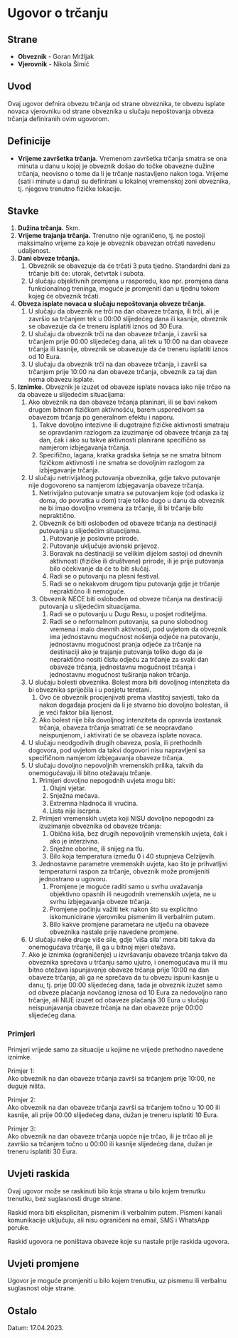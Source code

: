 # Ugovor o trčanju

## Strane

- **Obveznik** - Goran Mržljak
- **Vjerovnik** - Nikola Šimić

## Uvod

Ovaj ugovor defnira obvezu trčanja od strane obveznika, te obvezu isplate novaca vjerovniku od strane obveznika u slučaju nepoštovanja obveza trčanja definiranih ovim ugovorom.

## Definicije

- **Vrijeme završetka trčanja.** Vremenom završetka trčanja smatra se ona minuta u danu u kojoj je obveznik došao do točke obavezne dužine trčanja, neovisno o tome da li je trčanje nastavljeno nakon toga. Vrijeme (sati i minute u danu) su definirani u lokalnoj vremenskoj zoni obveznika, tj. njegove trenutno fizičke lokacije.

## Stavke

1. **Dužina trčanja.** 5km.
2. **Vrijeme trajanja trčanja.** Trenutno nije ograničeno, tj. ne postoji maksimalno vrijeme za koje je obveznik obavezan otrčati navedenu udaljenost.
3. **Dani obveze trčanja.**
    1. Obveznik se obavezuje da će trčati 3 puta tjedno. Standardni dani za trčanje biti će: utorak, četvrtak i subota.
    2. U slučaju objektivnih promjena u rasporedu, kao npr. promjena dana funkcionalnog treninga, moguće je promjeniti dan u tjednu tokom kojeg će obveznik trčati.
4. **Obveza isplate novaca u slučaju nepoštovanja obveze trčanja.**
    1. U slučaju da obveznik ne trči na dan obaveze trčanja, ili trči, ali je završio sa trčanjem tek u 00:00 slijedećeg dana ili kasnije, obveznik se obavezuje da će treneru isplatiti iznos od 30 Eura.
    2. U slučaju da obveznik trči na dan obaveze trčanja, i završi sa trčanjem prije 00:00 slijedećeg dana, ali tek u 10:00 na dan obaveze trčanja ili kasnije, obveznik se obavezuje da će treneru isplatiti iznos od 10 Eura.
    3. U slučaju da obveznik trči na dan obaveze trčanja, i završi sa trčanjem prije 10:00 na dan obaveze trčanja, obveznik za taj dan nema obavezu isplate.
5. **Iznimke.** Obveznik je izuzet od obaveze isplate novaca iako nije trčao na da obaveze u slijedećim situacijama:
    1. Ako obveznik na dan obaveze trčanja planinari, ili se bavi nekom drugom bitnom fizičkom aktivnošću, barem usporedivom sa obavezom trčanja po generalnom efektu i naporu.
        1. Takve dovoljno intezivne ili dugotrajne fizičke aktivnosti smatraju se opravdanim razlogom za izuzimanje od obaveze trčanja za taj dan, čak i ako su takve aktivnosti planirane specifično sa namjerom izbjegavanja trčanja.
        2. Specifično, lagana, kratka gradska šetnja se ne smatra bitnom fizičkom aktivnosti i ne smatra se dovoljnim razlogom za izbjegavanje trčanja.
    2. U slučaju netrivijalnog putovanja obveznika, gdje takvo putovanje nije dogovoreno sa namjerom izbjegavanja obaveze trčanja.
        1. Netrivijalno putovanje smatra se putovanjem koje (od odaska iz doma, do povratka u dom) traje toliko dugo u danu da obveznik ne bi imao dovoljno vremena za trčanje, ili bi trčanje bilo nepraktično.
        2. Obveznik će biti oslobođen od obaveze trčanja na destinaciji putovanja u slijedećim situacijama.
            1. Putovanje je poslovne prirode.
            2. Putovanje uključuje avionski prijevoz.
            3. Boravak na destinaciji se velikim dijelom sastoji od dnevnih aktivnosti (fizičke ili društvene) prirode,  ili je prije putovanja bilo očekivanje da će to biti slučaj.
            4. Radi se o putovanju na plesni festival.
            5. Radi se o nekakvom drugom tipu putovanja gdje je trčanje nepraktično ili nemoguće.
        3. Obveznik NEĆE biti oslobođen od obveze trčanja na destinaciji putovanja u slijedećim situacijama.
            1. Radi se o putovanju u Dugu Resu, u posjet roditeljima.
            2. Radi se o neformalnom putovanju, sa puno slobodnog vremena i malo dnevnih aktivnosti, pod uvjetom da obveznik ima jednostavnu mogućnost nošenja odjeće na putovanju, jednostavnu mogućnost pranja odjeće za trčanje na destinaciji ako je trajanje putovanja toliko dugo da je nepraktično nositi čistu odjeću za trčanje za svaki dan obaveze trčanja, jednostavnu mogućnost trčanja i jednostavnu mogućnost tuširanja nakon trčanja.
    3. U slučaju bolesti obveznika. Bolest mora biti dovoljnog intenziteta da bi obveznika spriječila i u posjetu teretani.
        1. Ovo će obveznik procjenjivati prema vlastitoj savjesti, tako da nakon događaja procjeni da li je stvarno bio dovoljno bolestan, ili je veći faktor bila lijenost.
        2. Ako bolest nije bila dovoljnog intenziteta da opravda izostanak trčanja, obaveza trčanja smatrati će se neopravdano neispunjenom, i aktivirati će se obaveza isplate novaca.
    4. U slučaju neodgodivih drugih obaveza, posla, ili prethodnih dogovora, pod uvjetom da takvi dogovori nisu napravljeni sa specifičnom namjerom izbjegavanja obaveze trčanja.
    5. U slučaju dovoljno nepovoljnih vremenskih prilika, takvih da onemogućavaju ili bitno otežavaju trčanje.
        1. Primjeri dovoljno nepogodnih uvjeta mogu biti:
            1. Olujni vjetar.
            2. Snježna mećava.
            3. Extremna hladnoća ili vrućina.
            4. Lista nije iscrpna.
        2. Primjeri vremenskih uvjeta koji NISU dovoljno nepogodni za izuzimanje obveznika od obaveze trčanja:
            1. Obična kiša, bez drugih nepovoljnih vremenskih uvjeta, čak i ako je interzivna.
            2. Snježne oborine, ili snijeg na tlu.
            3. Bilo koja temperatura između 0 i 40 stupnjeva Celzijevih.
        3. Jednostavne parametre vremenskih uvjeta, kao što je prihvatljivi temperaturni raspon za trčanje, obveznik može promijeniti jednostrano u ugovoru.
            1. Promjene je moguće raditi samo u svrhu uvažavanja objektivno opasnih ili neugodnih vremenskih uvjeta, ne u svrhu izbjegavanja obveze trčanja.
            2. Promjene počinju važiti tek nakon što su explicitno iskomunicirane vjerovniku pismenim ili verbalnim putem.
            3. Bilo kakve promjene parametara ne utječu na obaveze obveznika nastale prije navedene promjene.
    6. U slučaju neke druge više sile, gdje 'viša sila' mora biti takva da onemogućava trčanje, ili ga u bitnoj mjeri otežava.
    7. Ako je iznimka (ograničenje) u izvršavanju obaveze trčanja takvo da obveznika sprečava u trčanju samo ujutro, i onemogućava mu ili mu bitno otežava ispunjavanje obaveze trčanja prije 10:00 na dan obaveze trčanja, ali ga ne sprečava da tu obvezu ispuni kasnije u danu, tj. prije 00:00 slijedećeg dana, tada je obveznik izuzet samo od obveze plaćanja novčanog iznosa od 10 Eura za nedovoljno rano trčanje, ali NIJE izuzet od obaveze plaćanja 30 Eura u slučaju neispunjavanja obaveze trčanja na dan obaveze prije 00:00 slijedećeg dana.

### Primjeri

Primjeri vrijede samo za situacije u kojime ne vrijede prethodno navedene iznimke.

Primjer 1:  
Ako obveznik na dan obaveze trčanja završi sa trčanjem prije 10:00, ne duguje ništa.

Primjer 2:  
Ako obveznik na dan obaveze trčanja završi sa trčanjem točno u 10:00 ili kasnije, ali prije 00:00 slijedećeg dana, dužan je treneru isplatiti 10 Eura.

Primjer 3:  
Ako obveznik na dan obaveze trčanja uopće nije trčao, ili je trčao ali je završio sa trčanjem točno u 00:00 ili kasnije slijedećeg dana, dužan je treneru isplatiti 30 Eura.

## Uvjeti raskida

Ovaj ugovor može se raskinuti bilo koja strana u bilo kojem trenutku trenutku, bez suglasnosti druge strane.

Raskid mora biti eksplicitan, pismenim ili verbalnim putem. Pismeni kanali komunikacije uključuju, ali nisu ograničeni na email, SMS i WhatsApp poruke.

Raskid ugovora ne poništava obaveze koje su nastale prije raskida ugovora.

## Uvjeti promjene

Ugovor je moguće promjeniti u bilo kojem trenutku, uz pismenu ili verbalnu suglasnost obje strane.

## Ostalo

Datum: 17.04.2023.
